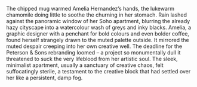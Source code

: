 The chipped mug warmed Amelia Hernandez’s hands, the lukewarm chamomile doing little to soothe the churning in her stomach.  Rain lashed against the panoramic window of her Soho apartment, blurring the already hazy cityscape into a watercolour wash of greys and inky blacks.  Amelia, a graphic designer with a penchant for bold colours and even bolder coffee, found herself strangely drawn to the muted palette outside.  It mirrored the muted despair creeping into her own creative well.  The deadline for the Peterson & Sons rebranding loomed – a project so monumentally dull it threatened to suck the very lifeblood from her artistic soul.  The sleek, minimalist apartment, usually a sanctuary of creative chaos, felt suffocatingly sterile, a testament to the creative block that had settled over her like a persistent, damp fog.
